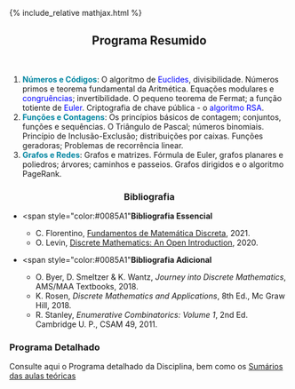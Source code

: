 {% include_relative mathjax.html %}

<h2 align="center"> Programa Resumido </h2>
<br>
  
1. <span style="color:#0085A1">**Números e Códigos**</span>: O algoritmo de <span style="color:blue">Euclides</span>, divisibilidade. Números primos e teorema fundamental da Aritmética. Equações modulares e <span style="color:blue">congruências</span>; invertibilidade. O pequeno teorema de Fermat; a função totiente de <span style="color:blue">Euler</span>. Criptografia de chave pública - o <span style="color:blue">algoritmo RSA</span>. 
2. <span style="color:#0085A1">**Funções e Contagens**</span>: Os princípios básicos de contagem; conjuntos, funções e sequências. O Triângulo de Pascal; números binomiais. Princípio de Inclusão-Exclusão; distribuições por caixas. Funções geradoras; Problemas de recorrência linear.
3. <span style="color:#0085A1">**Grafos e Redes**</span>: Grafos e matrizes. Fórmula de Euler, grafos planares e poliedros; árvores; caminhos e passeios. Grafos dirigidos e o algoritmo PageRank. 

<h3 align="center"> Bibliografia </h3>

- <span style="color:#0085A1"**Bibliografia Essencial**</span>
  - C. Florentino, [Fundamentos de Matemática Discreta](FMD-2021.pdf), 2021.
  - O. Levin, [Discrete Mathematics: An Open Introduction](http://discrete.openmathbooks.org/pdfs/dmoi3-tablet.pdf), 2020.

- <span style="color:#0085A1"**Bibliografia Adicional**</span>
  - O. Byer, D. Smeltzer & K. Wantz, _Journey into Discrete Mathematics_, AMS/MAA Textbooks, 2018.
  - K. Rosen, _Discrete Mathematics and Applications_, 8th Ed., Mc Graw Hill, 2018.
  - R. Stanley, _Enumerative Combinatorics: Volume 1_, 2nd Ed. Cambridge U. P., CSAM 49, 2011.

### Programa Detalhado

Consulte aqui o Programa detalhado da Disciplina, bem como os [Sumários das aulas teóricas](sumarios.md) 
